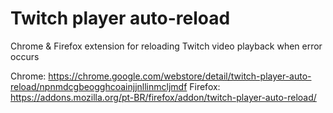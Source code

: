 # Twitch player auto-reload
Chrome & Firefox extension for reloading Twitch video playback when error occurs

Chrome: https://chrome.google.com/webstore/detail/twitch-player-auto-reload/npnmdcgbeogghcoainjjnllinmcljmdf
Firefox: https://addons.mozilla.org/pt-BR/firefox/addon/twitch-player-auto-reload/
